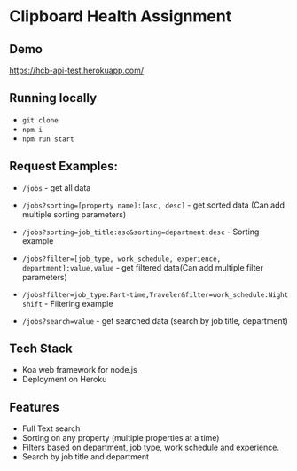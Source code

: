 # Clipboard Health Assignment

## Demo
https://hcb-api-test.herokuapp.com/

## Running locally
- `git clone`
- `npm i`
- `npm run start`

## Request Examples: 
- `/jobs` - get all data
- `/jobs?sorting=[property name]:[asc, desc]` - get sorted data (Can add multiple sorting parameters)
- `/jobs?sorting=job_title:asc&sorting=department:desc` - Sorting example

- `/jobs?filter=[job_type, work_schedule, experience, department]:value,value` - get filtered data(Can add multiple filter parameters)
- `/jobs?filter=job_type:Part-time,Traveler&filter=work_schedule:Night shift` - Filtering example

- `/jobs?search=value` - get searched data (search by job title, department)


## Tech Stack
- Koa web framework for node.js
- Deployment on Heroku

## Features 
- Full Text search
- Sorting on any property (multiple properties at a time)
- Filters based on department, job type, work schedule and experience.
- Search by job title and department
